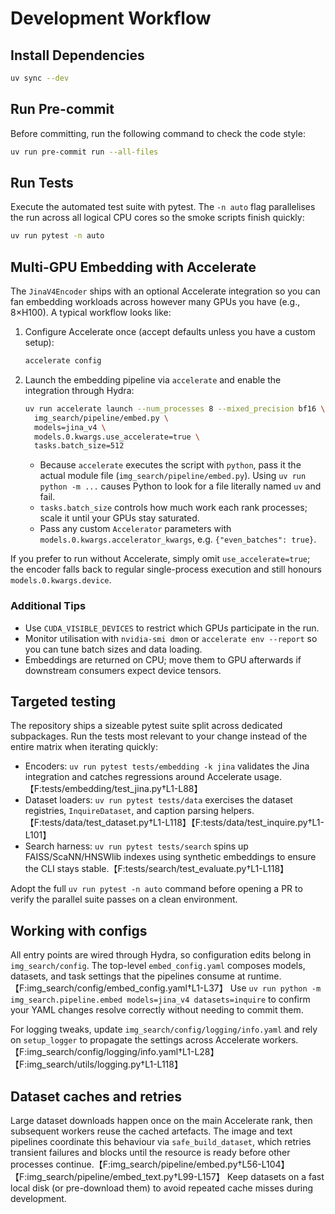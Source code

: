 # Development Workflow

## Install Dependencies

```bash
uv sync --dev
```

## Run Pre-commit

Before committing, run the following command to check the code style:

```bash
uv run pre-commit run --all-files
```

## Run Tests

Execute the automated test suite with pytest. The `-n auto` flag parallelises the run across all logical CPU cores so the smoke scripts finish quickly:

```bash
uv run pytest -n auto
```

## Multi-GPU Embedding with Accelerate

The `JinaV4Encoder` ships with an optional Accelerate integration so you can fan embedding
workloads across however many GPUs you have (e.g., 8×H100). A typical workflow looks like:

1. Configure Accelerate once (accept defaults unless you have a custom setup):
   ```bash
   accelerate config
   ```
2. Launch the embedding pipeline via `accelerate` and enable the integration through Hydra:
   ```bash
   uv run accelerate launch --num_processes 8 --mixed_precision bf16 \
     img_search/pipeline/embed.py \
     models=jina_v4 \
     models.0.kwargs.use_accelerate=true \
     tasks.batch_size=512
   ```
   - Because `accelerate` executes the script with `python`, pass it the actual module file
     (`img_search/pipeline/embed.py`). Using `uv run python -m ...` causes Python to look
     for a file literally named `uv` and fail.
   - `tasks.batch_size` controls how much work each rank processes; scale it until your
     GPUs stay saturated.
   - Pass any custom `Accelerator` parameters with `models.0.kwargs.accelerator_kwargs`,
     e.g. `{"even_batches": true}`.

If you prefer to run without Accelerate, simply omit `use_accelerate=true`; the encoder
falls back to regular single-process execution and still honours `models.0.kwargs.device`.

### Additional Tips

- Use `CUDA_VISIBLE_DEVICES` to restrict which GPUs participate in the run.
- Monitor utilisation with `nvidia-smi dmon` or `accelerate env --report` so you can tune
  batch sizes and data loading.
- Embeddings are returned on CPU; move them to GPU afterwards if downstream consumers
  expect device tensors.

## Targeted testing

The repository ships a sizeable pytest suite split across dedicated subpackages. Run the
tests most relevant to your change instead of the entire matrix when iterating quickly:

- Encoders: `uv run pytest tests/embedding -k jina` validates the Jina integration and
  catches regressions around Accelerate usage.【F:tests/embedding/test_jina.py†L1-L88】
- Dataset loaders: `uv run pytest tests/data` exercises the dataset registries,
  `InquireDataset`, and caption parsing helpers.【F:tests/data/test_dataset.py†L1-L118】【F:tests/data/test_inquire.py†L1-L101】
- Search harness: `uv run pytest tests/search` spins up FAISS/ScaNN/HNSWlib indexes using
  synthetic embeddings to ensure the CLI stays stable.【F:tests/search/test_evaluate.py†L1-L118】

Adopt the full `uv run pytest -n auto` command before opening a PR to verify the parallel
suite passes on a clean environment.

## Working with configs

All entry points are wired through Hydra, so configuration edits belong in
`img_search/config`. The top-level `embed_config.yaml` composes models, datasets, and task
settings that the pipelines consume at runtime.【F:img_search/config/embed_config.yaml†L1-L37】 Use
`uv run python -m img_search.pipeline.embed models=jina_v4 datasets=inquire` to confirm
your YAML changes resolve correctly without needing to commit them.

For logging tweaks, update `img_search/config/logging/info.yaml` and rely on
`setup_logger` to propagate the settings across Accelerate workers.【F:img_search/config/logging/info.yaml†L1-L28】【F:img_search/utils/logging.py†L1-L118】

## Dataset caches and retries

Large dataset downloads happen once on the main Accelerate rank, then subsequent workers
reuse the cached artefacts. The image and text pipelines coordinate this behaviour via
`safe_build_dataset`, which retries transient failures and blocks until the resource is
ready before other processes continue.【F:img_search/pipeline/embed.py†L56-L104】【F:img_search/pipeline/embed_text.py†L99-L157】 Keep
datasets on a fast local disk (or pre-download them) to avoid repeated cache misses during
development.
